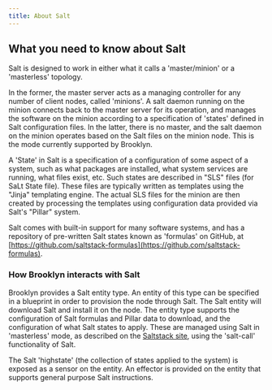 ```yaml
---
title: About Salt
---
```


## What you need to know about Salt

Salt is designed to work in either what it calls a 'master/minion' or a 'masterless' topology.
 
In the former, the master server acts as a managing controller for any number of client nodes, called 'minions'. 
A salt daemon running on the minion connects back to the master server for its operation, and manages the software on 
the minion according to a specification of 'states' defined in Salt configuration files.  In the latter, there is no 
master, and the salt daemon on the minion operates based on the Salt files on the minion node.  This is the mode 
currently supported by Brooklyn.

A 'State' in Salt is a specification of a configuration of some aspect of a system, such as what packages are installed,
what system services are running, what files exist, etc.  Such states are described in "SLS" files (for SaLt State 
file). These files are typically written as templates using the "Jinja" templating engine.  The actual SLS files for the
minion are then created by processing the templates using configuration data provided via Salt's "Pillar" system.

Salt comes with built-in support for many software systems, and has a repository of pre-written Salt states known as 
'formulas' on GitHub, at [https://github.com/saltstack-formulas](https://github.com/saltstack-formulas).

### How Brooklyn interacts with Salt

Brooklyn provides a Salt entity type. An entity of this type can be specified in a blueprint in order to provision the 
node through Salt. The Salt entity will download Salt and install it on the node. The entity type supports the 
configuration of Salt formulas and Pillar data to download, and the configuration of what Salt states to apply. 
These are managed using Salt in 'masterless' mode, as described on the
[Saltstack site](https://docs.saltstack.com/en/latest/topics/tutorials/quickstart.html#salt-masterless-quickstart),
using the 'salt-call' functionality of Salt.

The Salt 'highstate' (the collection of states applied to the system) is exposed as a sensor on the entity.  An effector
 is provided on the entity that supports general purpose Salt instructions.



